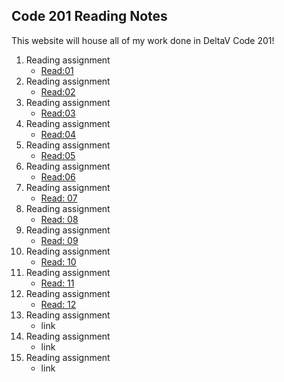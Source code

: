 ## Code 201 Reading Notes

This website will house all of my work done in DeltaV Code 201!

1. Reading assignment
    - [Read:01](class-01.md)
2. Reading assignment
    - [Read:02](class-02.md)
3. Reading assignment
    - [Read:03](class-03.md)
4. Reading assignment
    - [Read:04](class-04.md)
5. Reading assignment
    - [Read:05](class-05.md)
6. Reading assignment
    - [Read:06](class-06.md)
7. Reading assignment
    - [Read: 07](class-07.md)
8. Reading assignment
    - [Read: 08](class-08.md)
9. Reading assignment
    - [Read: 09](class-09.md)
10. Reading assignment
    - [Read: 10](class-10.md)
11. Reading assignment
    - [Read: 11](class-11.md)
12. Reading assignment
    - [Read: 12](class-12.md)
13. Reading assignment
    - link
14. Reading assignment
    - link
15. Reading assignment
    - link

